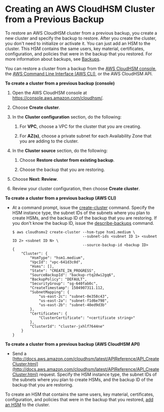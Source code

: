 # Creating an AWS CloudHSM Cluster from a Previous Backup<a name="create-cluster-from-backup"></a>

To restore an AWS CloudHSM cluster from a previous backup, you create a new cluster and specify the backup to restore\. After you create the cluster, you don't need to initialize or activate it\. You can just add an HSM to the cluster\. This HSM contains the same users, key material, certificates, configuration, and policies that were in the backup that you restored\. For more information about backups, see [Backups](backups.md)\.

You can restore a cluster from a backup from the [AWS CloudHSM console](https://console.aws.amazon.com/cloudhsm/), the [AWS Command Line Interface \(AWS CLI\)](https://aws.amazon.com/cli/), or the AWS CloudHSM API\.

**To create a cluster from a previous backup \(console\)**

1. Open the AWS CloudHSM console at [https://console\.aws\.amazon\.com/cloudhsm/](https://console.aws.amazon.com/cloudhsm/)\.

1. Choose **Create cluster**\.

1. In the **Cluster configuration** section, do the following:

   1. For **VPC**, choose a VPC for the cluster that you are creating\.

   1. For **AZ\(s\)**, choose a private subnet for each Availability Zone that you are adding to the cluster\.

1. In the **Cluster source** section, do the following:

   1. Choose **Restore cluster from existing backup**\.

   1. Choose the backup that you are restoring\.

1. Choose **Next: Review**\.

1. Review your cluster configuration, then choose **Create cluster**\.

**To create a cluster from a previous backup \(AWS CLI\)**
+ At a command prompt, issue the [create\-cluster](http://docs.aws.amazon.com/cli/latest/reference/cloudhsmv2/create-cluster.html) command\. Specify the HSM instance type, the subnet IDs of the subnets where you plan to create HSMs, and the backup ID of the backup that you are restoring\. If you don't know the backup ID, issue the [describe\-backups](http://docs.aws.amazon.com/cli/latest/reference/cloudhsmv2/describe-backups.html) command\.

  ```
  $ aws cloudhsmv2 create-cluster --hsm-type hsm1.medium \
                                  --subnet-ids <subnet ID 1> <subnet ID 2> <subnet ID N> \
                                  --source-backup-id <backup ID>
  {
      "Cluster": {
          "HsmType": "hsm1.medium",
          "VpcId": "vpc-641d3c0d",
          "Hsms": [],
          "State": "CREATE_IN_PROGRESS",
          "SourceBackupId": "backup-rtq2dwi2gq6",
          "BackupPolicy": "DEFAULT",
          "SecurityGroup": "sg-640fab0c",
          "CreateTimestamp": 1504907311.112,
          "SubnetMapping": {
              "us-east-2c": "subnet-0e358c43",
              "us-east-2a": "subnet-f1d6e798",
              "us-east-2b": "subnet-40ed9d3b"
          },
          "Certificates": {
              "ClusterCertificate": "<certificate string>"
          },
          "ClusterId": "cluster-jxhlf7644ne"
      }
  }
  ```

**To create a cluster from a previous backup \(AWS CloudHSM API\)**
+ Send a [http://docs.aws.amazon.com/cloudhsm/latest/APIReference/API_CreateCluster.html](http://docs.aws.amazon.com/cloudhsm/latest/APIReference/API_CreateCluster.html) request\. Specify the HSM instance type, the subnet IDs of the subnets where you plan to create HSMs, and the backup ID of the backup that you are restoring\.

To create an HSM that contains the same users, key material, certificates, configuration, and policies that were in the backup that you restored, [add an HSM](add-remove-hsm.md#add-hsm) to the cluster\.